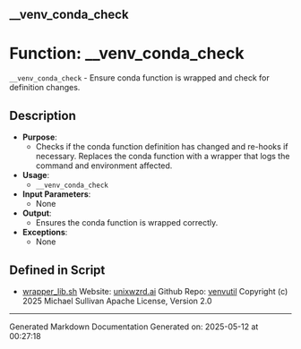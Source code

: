 ## __venv_conda_check
# Function: __venv_conda_check
`__venv_conda_check` - Ensure conda function is wrapped and check for definition changes.
## Description
- **Purpose**:
  - Checks if the conda function definition has changed and re-hooks if necessary. Replaces
    the conda function with a wrapper that logs the command and environment affected.
- **Usage**:
  - `__venv_conda_check`
- **Input Parameters**:
  - None
- **Output**:
  - Ensures the conda function is wrapped correctly.
- **Exceptions**:
  - None

## Defined in Script

* [wrapper_lib.sh](../wrapper_lib_sh.md)
Website: [unixwzrd.ai](https://unixwzrd.ai)
Github Repo: [venvutil](https://github.com/unixwzrd/venvutil)
Copyright (c) 2025 Michael Sullivan
Apache License, Version 2.0

---

Generated Markdown Documentation
Generated on: 2025-05-12 at 00:27:18
